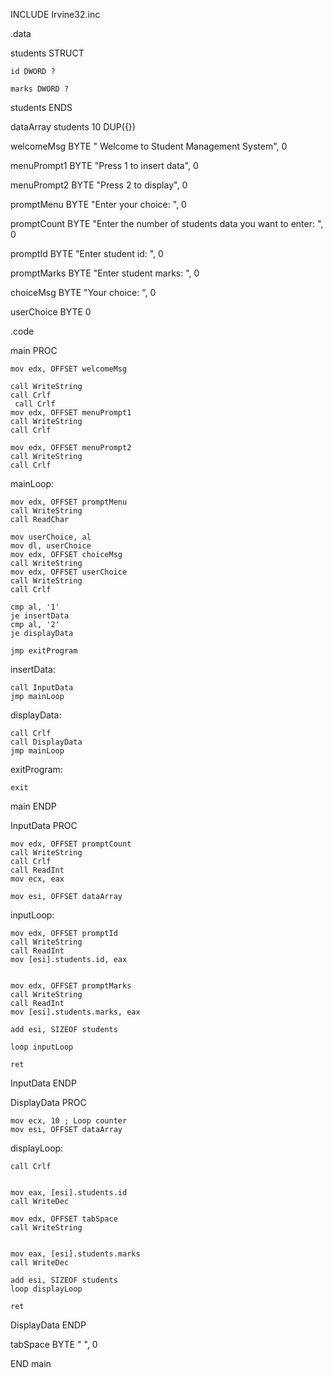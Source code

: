 INCLUDE Irvine32.inc

.data

students STRUCT

    id DWORD ?
    
    marks DWORD ?
    
students ENDS

dataArray students 10 DUP({})

welcomeMsg BYTE "                       Welcome to Student Management System", 0

menuPrompt1 BYTE "Press 1 to insert data", 0

menuPrompt2 BYTE "Press 2 to display", 0

promptMenu BYTE "Enter your choice: ", 0

promptCount BYTE "Enter the number of students data you want to enter: ", 0

promptId BYTE "Enter student id: ", 0

promptMarks BYTE "Enter student marks: ", 0

choiceMsg BYTE "Your choice: ", 0

userChoice BYTE 0

.code

main PROC

    mov edx, OFFSET welcomeMsg
    
    call WriteString
    call Crlf 
     call Crlf
    mov edx, OFFSET menuPrompt1
    call WriteString
    call Crlf 

    mov edx, OFFSET menuPrompt2
    call WriteString
    call Crlf 


mainLoop:

    mov edx, OFFSET promptMenu
    call WriteString
    call ReadChar

    mov userChoice, al 
    mov dl, userChoice 
    mov edx, OFFSET choiceMsg
    call WriteString
    mov edx, OFFSET userChoice 
    call WriteString
    call Crlf

    cmp al, '1'
    je insertData
    cmp al, '2'
    je displayData

    jmp exitProgram

insertData:

    call InputData
    jmp mainLoop

displayData:

    call Crlf 
    call DisplayData
    jmp mainLoop

exitProgram:

    exit

main ENDP


InputData PROC

    mov edx, OFFSET promptCount
    call WriteString
    call Crlf 
    call ReadInt
    mov ecx, eax 

    mov esi, OFFSET dataArray 

inputLoop:
    
    mov edx, OFFSET promptId
    call WriteString
    call ReadInt
    mov [esi].students.id, eax 

    
    mov edx, OFFSET promptMarks
    call WriteString
    call ReadInt
    mov [esi].students.marks, eax 

    add esi, SIZEOF students 

    loop inputLoop

    ret
InputData ENDP

DisplayData PROC

    mov ecx, 10 ; Loop counter
    mov esi, OFFSET dataArray 

displayLoop:
    
    call Crlf
    
    
    mov eax, [esi].students.id
    call WriteDec

    mov edx, OFFSET tabSpace
    call WriteString

    
    mov eax, [esi].students.marks
    call WriteDec

    add esi, SIZEOF students 
    loop displayLoop

    ret
DisplayData ENDP

tabSpace BYTE "    ", 0 

END main

